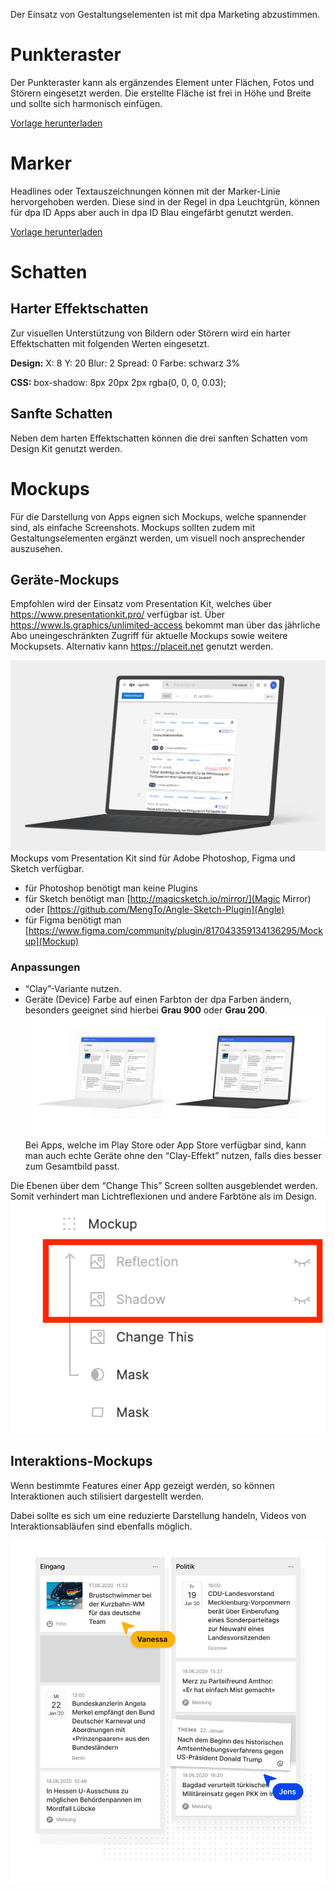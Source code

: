 Der Einsatz von Gestaltungselementen ist mit dpa Marketing abzustimmen.

# Punkteraster
Der Punkteraster kann als ergänzendes Element unter Flächen, Fotos und Störern eingesetzt werden. Die erstellte Fläche ist frei in Höhe und Breite und sollte sich harmonisch einfügen.

[Vorlage herunterladen](https://devel-designkit.dpa-id.de/api/v1/tree/Grundlagen/Gestaltungselemente/Punkteraster.zip)

# Marker
Headlines oder Textauszeichnungen können mit der Marker-Linie hervorgehoben werden. 
Diese sind in der Regel in dpa Leuchtgrün, können für dpa ID Apps aber auch in dpa ID Blau eingefärbt genutzt werden.

[Vorlage herunterladen](https://devel-designkit.dpa-id.de/api/v1/tree/Grundlagen/Gestaltungselemente/Marker.zip)

# Schatten
## Harter Effektschatten

Zur visuellen Unterstützung von Bildern oder Störern wird ein harter Effektschatten mit folgenden Werten eingesetzt.

__Design:__ X: 8 Y: 20 Blur: 2 Spread: 0 Farbe: schwarz 3%

__CSS:__ box-shadow: 8px 20px 2px rgba(0, 0, 0, 0.03);


## Sanfte Schatten

Neben dem harten Effektschatten können die drei sanften Schatten vom Design Kit genutzt werden.

# Mockups
Für die Darstellung von Apps eignen sich Mockups, welche spannender sind, als einfache Screenshots. Mockups sollten zudem mit Gestaltungselementen ergänzt werden, um visuell noch ansprechender auszusehen.

## Geräte-Mockups
Empfohlen wird der Einsatz vom Presentation Kit, welches über <https://www.presentationkit.pro/> verfügbar ist. Über <https://www.ls.graphics/unlimited-access> bekommt man über das jährliche Abo uneingeschränkten Zugriff für aktuelle Mockups sowie weitere Mockupsets. Alternativ kann <https://placeit.net> genutzt werden.

![Mockup Beispiel](MockupExample.png)
Mockups vom Presentation Kit sind für Adobe Photoshop, Figma und Sketch verfügbar.

- für Photoshop benötigt man keine Plugins
- für Sketch benötigt man [http://magicsketch.io/mirror/](Magic Mirror) oder [https://github.com/MengTo/Angle-Sketch-Plugin](Angle)
- für Figma benötigt man [https://www.figma.com/community/plugin/817043359134136295/Mockup](Mockup)

### Anpassungen
- “Clay”-Variante nutzen. 
- Geräte (Device) Farbe auf einen Farbton der dpa Farben ändern, besonders geeignet sind hierbei __Grau 900__ oder __Grau 200__.
![Mockup Beispiel](MockupExample2.png)
Bei Apps, welche im Play Store oder App Store verfügbar sind, kann man auch echte Geräte ohne den “Clay-Effekt” nutzen, falls dies besser zum Gesamtbild passt.

Die Ebenen über dem “Change This” Screen sollten ausgeblendet werden. Somit verhindert man Lichtreflexionen und andere Farbtöne als im Design.
![ExplanationLayerView](ExplanationLayerView.png)

## Interaktions-Mockups
Wenn bestimmte Features einer App gezeigt werden, so können Interaktionen auch stilisiert dargestellt werden.

Dabei sollte es sich um eine reduzierte Darstellung handeln, Videos von Interaktionsabläufen sind ebenfalls möglich.

![MockupInteraction](MockupInteraction.png)
